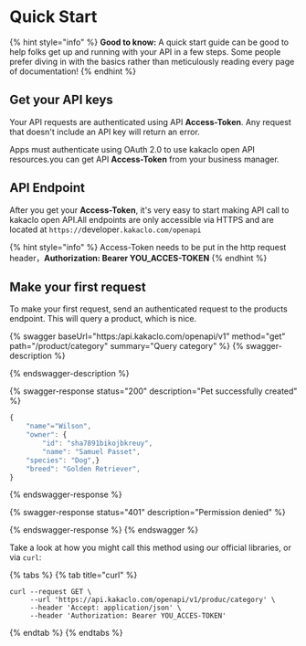 # Quick Start

{% hint style="info" %}
**Good to know:** A quick start guide can be good to help folks get up and running with your API in a few steps. Some people prefer diving in with the basics rather than meticulously reading every page of documentation!
{% endhint %}

## Get your API keys

Your API requests are authenticated using API **Access-Token**. Any request that doesn't include an API key will return an error.

Apps must authenticate using OAuth 2.0 to use kakaclo open API resources.you can get API **Access-Token** from your business manager.

## API Endpoint

After you get your **Access-Token**, it's very easy to start making API call to kakaclo open API.All endpoints are only accessible via HTTPS and are located at `https://`developer`.kakaclo.com/openapi`

{% hint style="info" %}
Access-Token needs to be put in the http request header，**Authorization: Bearer YOU\_ACCES-TOKEN**
{% endhint %}



## Make your first request

To make your first request, send an authenticated request to the products endpoint. This will query a product, which is nice.

{% swagger baseUrl="https:/api.kakaclo.com/openapi/v1" method="get" path="/product/category" summary="Query category" %}
{% swagger-description %}

{% endswagger-description %}

{% swagger-response status="200" description="Pet successfully created" %}
```javascript
{
    "name"="Wilson",
    "owner": {
        "id": "sha7891bikojbkreuy",
        "name": "Samuel Passet",
    "species": "Dog",}
    "breed": "Golden Retriever",
}
```
{% endswagger-response %}

{% swagger-response status="401" description="Permission denied" %}

{% endswagger-response %}
{% endswagger %}

Take a look at how you might call this method using our official libraries, or via `curl`:

{% tabs %}
{% tab title="curl" %}
```
curl --request GET \
     --url 'https://api.kakaclo.com/openapi/v1/produc/category' \
     --header 'Accept: application/json' \
     --header 'Authorization: Bearer YOU_ACCES-TOKEN' 
```
{% endtab %}
{% endtabs %}
